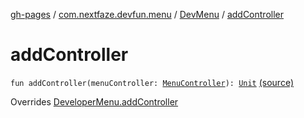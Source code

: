 [gh-pages](../../index.md) / [com.nextfaze.devfun.menu](../index.md) / [DevMenu](index.md) / [addController](./add-controller.md)

# addController

`fun addController(menuController: `[`MenuController`](../-menu-controller/index.md)`): `[`Unit`](https://kotlinlang.org/api/latest/jvm/stdlib/kotlin/-unit/index.html) [(source)](https://github.com/NextFaze/dev-fun/tree/master/devfun-menu/src/main/java/com/nextfaze/devfun/menu/DeveloperMenu.kt#L138)

Overrides [DeveloperMenu.addController](../-developer-menu/add-controller.md)

